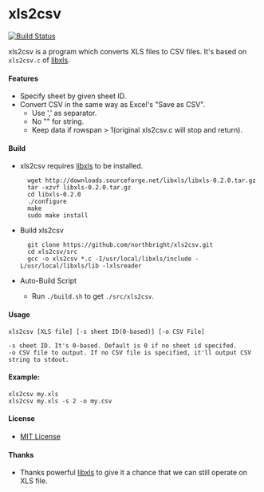 # xls2csv

[![Build Status](https://travis-ci.org/northbright/xls2csv.svg?branch=master)](https://travis-ci.org/northbright/xls2csv)

xls2csv is a program which converts XLS files to CSV files. It's based on `xls2csv.c` of [libxls](http://libxls.sourceforge.net/).

#### Features
* Specify sheet by given sheet ID.
* Convert CSV in the same way as Excel's "Save as CSV".
  * Use ',' as separator.
  * No "" for string.
  * Keep data if rowspan > 1(original xls2csv.c will stop and return).

#### Build
* xls2csv requires [libxls](http://libxls.sourceforge.net/) to be installed.

        wget http://downloads.sourceforge.net/libxls/libxls-0.2.0.tar.gz
        tar -xzvf libxls-0.2.0.tar.gz
        cd libxls-0.2.0
        ./configure
        make
        sudo make install

* Build xls2csv

        git clone https://github.com/northbright/xls2csv.git
        cd xls2csv/src
        gcc -o xls2csv *.c -I/usr/local/libxls/include -L/usr/local/libxls/lib -lxlsreader

* Auto-Build Script
    * Run `./build.sh` to get `./src/xls2csv`.

#### Usage
    xls2csv [XLS file] [-s sheet ID(0-based)] [-o CSV File]
    
    -s sheet ID. It's 0-based. Default is 0 if no sheet id specifed.
    -o CSV file to output. If no CSV file is specified, it'll output CSV string to stdout.

#### Example:
    xls2csv my.xls 
    xls2csv my.xls -s 2 -o my.csv

#### License
* [MIT License](./LICENSE)

#### Thanks
* Thanks powerful [libxls](http://libxls.sourceforge.net/) to give it a chance that we can still operate on XLS file.


